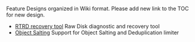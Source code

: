 Feature Designs organized in Wiki format. Please add new link to the TOC for new design.

* [RTRD recovery tool][RTRD-recovery-tool] Raw Disk diagnostic and recovery tool
* [Object Salting][objectsalting] Support for Object Salting and Deduplication limiter

[objectsalting]: https://github.com/Nexenta/edgefs/wiki/Feature-Desgin---Object-Salting
[RTRD-recovery-tool]: https://github.com/Nexenta/edgefs/wiki/RTRD-recovery-tool
